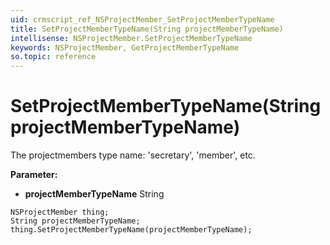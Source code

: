 ```yaml
---
uid: crmscript_ref_NSProjectMember_SetProjectMemberTypeName
title: SetProjectMemberTypeName(String projectMemberTypeName)
intellisense: NSProjectMember.SetProjectMemberTypeName
keywords: NSProjectMember, GetProjectMemberTypeName
so.topic: reference
---
```


# SetProjectMemberTypeName(String projectMemberTypeName)

The projectmembers type name: 'secretary', 'member', etc.

**Parameter:** 
 - **projectMemberTypeName** String

```crmscript
NSProjectMember thing;
String projectMemberTypeName;
thing.SetProjectMemberTypeName(projectMemberTypeName);
```

